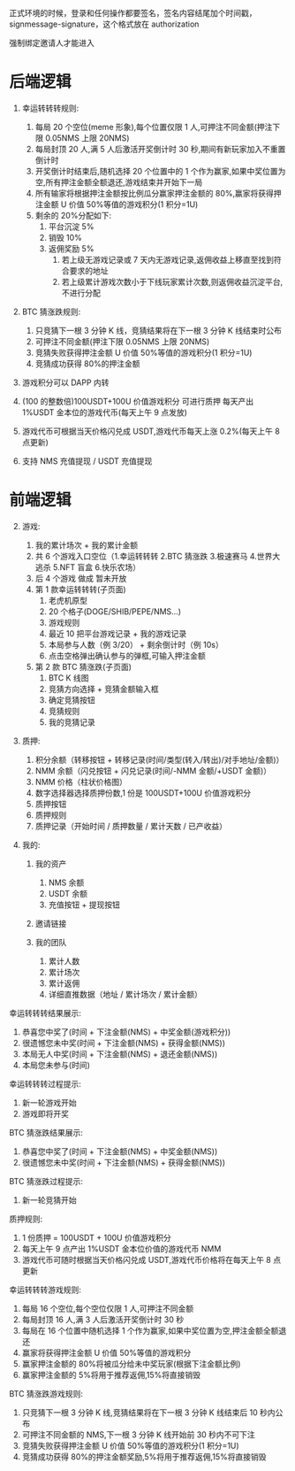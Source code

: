 正式环境的时候，登录和任何操作都要签名，签名内容结尾加个时间戳，signmessage-signature，这个格式放在 authorization

强制绑定邀请人才能进入

# 后端逻辑

1. 幸运转转转规则:
    1. 每局 20 个空位(meme 形象),每个位置仅限 1 人,可押注不同金额(押注下限 0.05NMS 上限 20NMS)
    2. 每局封顶 20 人,满 5 人后激活开奖倒计时 30 秒,期间有新玩家加入不重置倒计时
    3. 开奖倒计时结束后,随机选择 20 个位置中的 1 个作为赢家,如果中奖位置为空,所有押注金额全额退还,游戏结束并开始下一局
    4. 所有输家将根据押注金额按比例瓜分赢家押注金额的 80%,赢家将获得押注金额 U 价值 50%等值的游戏积分(1 积分=1U)
    5. 剩余的 20%分配如下:
        1. 平台沉淀 5%
        2. 销毁 10%
        3. 返佣奖励 5%
            1. 若上级无游戏记录或 7 天内无游戏记录,返佣收益上移直至找到符合要求的地址
            2. 若上级累计游戏次数小于下线玩家累计次数,则返佣收益沉淀平台,不进行分配
2. BTC 猜涨跌规则:

    1. 只竞猜下一根 3 分钟 K 线，竞猜结果将在下一根 3 分钟 K 线结束时公布
    2. 可押注不同金额(押注下限 0.05NMS 上限 20NMS)
    3. 竞猜失败获得押注金额 U 价值 50%等值的游戏积分(1 积分=1U)
    4. 竞猜成功获得 80%的押注金额

3. 游戏积分可以 DAPP 内转
4. (100 的整数倍)100USDT+100U 价值游戏积分 可进行质押 每天产出 1%USDT 金本位的游戏代币(每天上午 9 点发放)
5. 游戏代币可根据当天价格闪兑成 USDT,游戏代币每天上涨 0.2%(每天上午 8 点更新)
6. 支持 NMS 充值提现 / USDT 充值提现

# 前端逻辑

<!-- 1. 首页:
    1. 2张banner轮播(海报上的简介内容xxx)
    2. 平台介绍(xxx)
    3. 去玩游戏 跳转按钮 / 去买NMS 跳转按钮
    4. NMS经济模型(xxx)
    5. 合作机构
        1. Binance Web3钱包
        2. OKX Web3钱包
        3. PancakeSwap
        4. AVE
        5. Coinbase
        6. 金色财经
        7. TokenPocket
        8. ChainLink -->

2. 游戏:

    1. 我的累计场次 + 我的累计金额
    2. 共 6 个游戏入口空位（1.幸运转转转 2.BTC 猜涨跌 3.极速赛马 4.世界大逃杀 5.NFT 盲盒 6.快乐农场）
    3. 后 4 个游戏 做成 暂未开放
    4. 第 1 款幸运转转转(子页面)
        1. 老虎机原型
        2. 20 个格子(DOGE/SHIB/PEPE/NMS...)
        3. 游戏规则
        4. 最近 10 把平台游戏记录 + 我的游戏记录
        5. 本局参与人数（例 3/20） + 剩余倒计时（例 10s）
        6. 点击空格弹出确认参与的弹框,可输入押注金额
    5. 第 2 款 BTC 猜涨跌(子页面)
        1. BTC K 线图
        2. 竞猜方向选择 + 竞猜金额输入框
        3. 确定竞猜按钮
        4. 竞猜规则
        5. 我的竞猜记录

3. 质押:

    1. 积分余额（转移按钮 + 转移记录(时间/类型(转入/转出)/对手地址/金额)）
    2. NMM 余额（闪兑按钮 + 闪兑记录(时间/-NMM 金额/+USDT 金额)）
    3. NMM 价格（柱状价格图）
    4. 数字选择器选择质押份数,1 份是 100USDT+100U 价值游戏积分
    5. 质押按钮
    6. 质押规则
    7. 质押记录（开始时间 / 质押数量 / 累计天数 / 已产收益）

4. 我的:

    1. 我的资产
        1. NMS 余额
        2. USDT 余额
        3. 充值按钮 + 提现按钮
    2. 邀请链接

    3. 我的团队
        1. 累计人数
        2. 累计场次
        3. 累计返佣
        4. 详细直推数据（地址 / 累计场次 / 累计金额）

幸运转转转结果展示:

1. 恭喜您中奖了(时间 + 下注金额(NMS) + 中奖金额(游戏积分))
2. 很遗憾您未中奖(时间 + 下注金额(NMS) + 获得金额(NMS))
3. 本局无人中奖(时间 + 下注金额(NMS) + 退还金额(NMS))
4. 本局您未参与(时间)

幸运转转转过程提示:

1. 新一轮游戏开始
2. 游戏即将开奖

BTC 猜涨跌结果展示:

1. 恭喜您中奖了(时间 + 下注金额(NMS) + 中奖金额(NMS))
2. 很遗憾您未中奖(时间 + 下注金额(NMS) + 获得金额(NMS))

BTC 猜涨跌过程提示:

1. 新一轮竞猜开始

质押规则:

1. 1 份质押 = 100USDT + 100U 价值游戏积分
2. 每天上午 9 点产出 1%USDT 金本位价值的游戏代币 NMM
3. 游戏代币可随时根据当天价格闪兑成 USDT,游戏代币价格将在每天上午 8 点更新

幸运转转转游戏规则:

1. 每局 16 个空位,每个空位仅限 1 人,可押注不同金额
2. 每局封顶 16 人,满 3 人后激活开奖倒计时 30 秒
3. 每局在 16 个位置中随机选择 1 个作为赢家,如果中奖位置为空,押注金额全额退还
4. 赢家将获得押注金额 U 价值 50%等值的游戏积分
5. 赢家押注金额的 80%将被瓜分给未中奖玩家(根据下注金额比例)
6. 赢家押注金额的 5%将用于推荐返佣,15%将直接销毁

BTC 猜涨跌游戏规则:

1. 只竞猜下一根 3 分钟 K 线,竞猜结果将在下一根 3 分钟 K 线结束后 10 秒内公布
2. 可押注不同金额的 NMS,下一根 3 分钟 K 线开始前 30 秒内不可下注
3. 竞猜失败获得押注金额 U 价值 50%等值的游戏积分(1 积分=1U)
4. 竞猜成功获得 80%的押注金额奖励,5%将用于推荐返佣,15%将直接销毁
